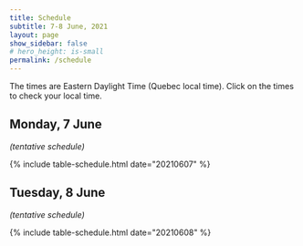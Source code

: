 ```yaml
---
title: Schedule
subtitle: 7-8 June, 2021
layout: page
show_sidebar: false
# hero_height: is-small
permalink: /schedule
---
```

The times are Eastern Daylight Time (Quebec local time). Click on the times to check your local time.

## Monday, 7 June

*(tentative schedule)*

{% include table-schedule.html date="20210607" %}

## Tuesday, 8 June

*(tentative schedule)*

{% include table-schedule.html date="20210608" %}


